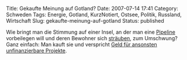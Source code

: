 Title: Gekaufte Meinung auf Gotland?
Date: 2007-07-14 17:41
Category: Schweden
Tags: Energie, Gotland, KurzNotiert, Ostsee, Politik, Russland, Wirtschaft
Slug: gekaufte-meinung-auf-gotland
Status: published

Wie bringt man die Stimmung auf einer Insel, an der man eine
[Pipeline](http://www.fiket.de/2006/11/21/die-ostseepipeline/)
vorbeilegen will und deren Bewohner sich
[sträuben](http://www.fiket.de/2007/02/19/die-ostseepipeline-in-der-debatte/),
zum Umschwung? Ganz einfach: Man kauft sie und verspricht [Geld für
ansonsten unfinanzierbare
Projekte](http://www.sr.se/cgi-bin/International/nyhetssidor/artikel.asp?ProgramID=2108&Nyheter=&format=1&artikel=1480226).

